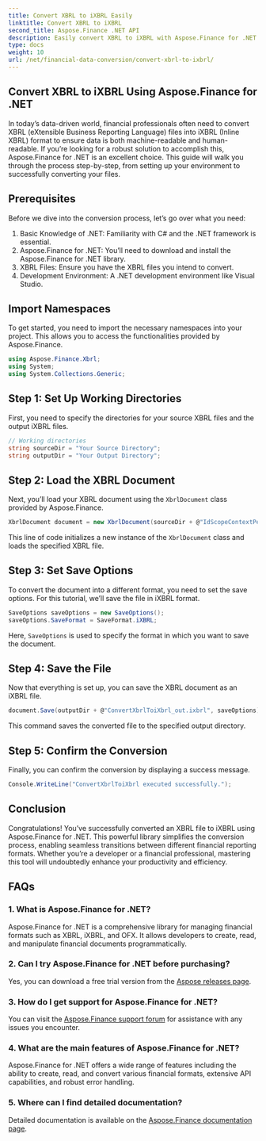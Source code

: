 ```yaml
---
title: Convert XBRL to iXBRL Easily
linktitle: Convert XBRL to iXBRL
second_title: Aspose.Finance .NET API
description: Easily convert XBRL to iXBRL with Aspose.Finance for .NET. Follow our step-by-step guide for a seamless transition. #Aspose #Finance
type: docs
weight: 10
url: /net/financial-data-conversion/convert-xbrl-to-ixbrl/
---
```

## Convert XBRL to iXBRL Using Aspose.Finance for .NET
In today’s data-driven world, financial professionals often need to convert XBRL (eXtensible Business Reporting Language) files into iXBRL (Inline XBRL) format to ensure data is both machine-readable and human-readable. If you’re looking for a robust solution to accomplish this, Aspose.Finance for .NET is an excellent choice. This guide will walk you through the process step-by-step, from setting up your environment to successfully converting your files.
## Prerequisites
Before we dive into the conversion process, let’s go over what you need:
1. Basic Knowledge of .NET: Familiarity with C# and the .NET framework is essential.
2. Aspose.Finance for .NET: You’ll need to download and install the Aspose.Finance for .NET library.
3. XBRL Files: Ensure you have the XBRL files you intend to convert.
4. Development Environment: A .NET development environment like Visual Studio.
## Import Namespaces
To get started, you need to import the necessary namespaces into your project. This allows you to access the functionalities provided by Aspose.Finance.
```csharp
using Aspose.Finance.Xbrl;
using System;
using System.Collections.Generic;
```
## Step 1: Set Up Working Directories
First, you need to specify the directories for your source XBRL files and the output iXBRL files.
```csharp
// Working directories
string sourceDir = "Your Source Directory";
string outputDir = "Your Output Directory";
```
## Step 2: Load the XBRL Document
Next, you’ll load your XBRL document using the `XbrlDocument` class provided by Aspose.Finance.
```csharp
XbrlDocument document = new XbrlDocument(sourceDir + @"IdScopeContextPeriodStartAfterEnd.xml");
```
This line of code initializes a new instance of the `XbrlDocument` class and loads the specified XBRL file.
## Step 3: Set Save Options
To convert the document into a different format, you need to set the save options. For this tutorial, we’ll save the file in iXBRL format.
```csharp
SaveOptions saveOptions = new SaveOptions();
saveOptions.SaveFormat = SaveFormat.iXBRL;
```
Here, `SaveOptions` is used to specify the format in which you want to save the document.
## Step 4: Save the File
Now that everything is set up, you can save the XBRL document as an iXBRL file.
```csharp
document.Save(outputDir + @"ConvertXbrlToiXbrl_out.ixbrl", saveOptions);
```
This command saves the converted file to the specified output directory.
## Step 5: Confirm the Conversion
Finally, you can confirm the conversion by displaying a success message.
```csharp
Console.WriteLine("ConvertXbrlToiXbrl executed successfully.");
```
## Conclusion
Congratulations! You’ve successfully converted an XBRL file to iXBRL using Aspose.Finance for .NET. This powerful library simplifies the conversion process, enabling seamless transitions between different financial reporting formats. Whether you’re a developer or a financial professional, mastering this tool will undoubtedly enhance your productivity and efficiency.
## FAQs
### 1. What is Aspose.Finance for .NET?
Aspose.Finance for .NET is a comprehensive library for managing financial formats such as XBRL, iXBRL, and OFX. It allows developers to create, read, and manipulate financial documents programmatically.
### 2. Can I try Aspose.Finance for .NET before purchasing?
Yes, you can download a free trial version from the [Aspose releases page](https://releases.aspose.com/finance/net/).
### 3. How do I get support for Aspose.Finance for .NET?
You can visit the [Aspose.Finance support forum](https://forum.aspose.com/c/finance/43) for assistance with any issues you encounter.
### 4. What are the main features of Aspose.Finance for .NET?
Aspose.Finance for .NET offers a wide range of features including the ability to create, read, and convert various financial formats, extensive API capabilities, and robust error handling.
### 5. Where can I find detailed documentation?
Detailed documentation is available on the [Aspose.Finance documentation page](https://reference.aspose.com/finance/net/).
